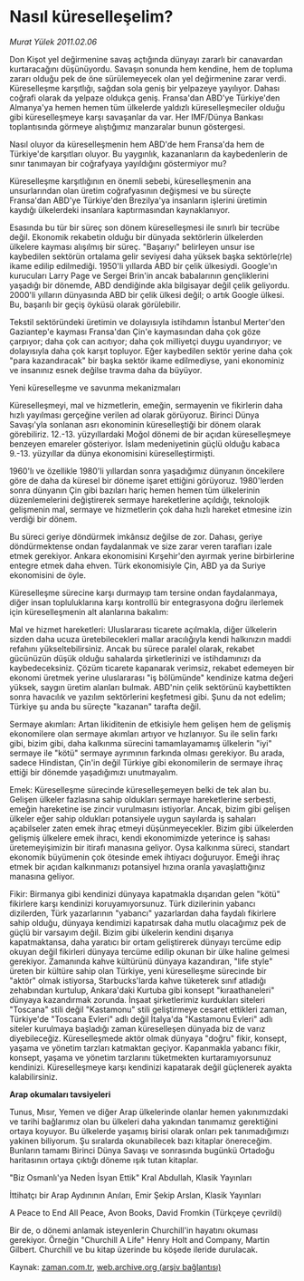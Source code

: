# Nasıl küreselleşelim?

*Murat Yülek 2011.02.06*

<td class="columnist-detail">
<p>Don Kişot yel değirmenine savaş açtığında dünyayı zararlı bir canavardan kurtaracağını düşünüyordu. Savaşın sonunda hem kendine, hem de topluma zararı olduğu pek de öne sürülemeyecek olan yel değirmenine zarar verdi. Küreselleşme karşıtlığı, sağdan sola geniş bir yelpazeye yayılıyor. Dahası coğrafi olarak da yelpaze oldukça geniş. Fransa'dan ABD'ye Türkiye'den Almanya'ya hemen hemen tüm ülkelerde yaldızlı küreselleşmeciler olduğu gibi küreselleşmeye karşı savaşanlar da var. Her IMF/Dünya Bankası toplantısında görmeye alıştığımız manzaralar bunun göstergesi.</p>
<p>
<div id="haberMetinDiv">
<p>Nasıl oluyor da küreselleşmenin hem ABD'de hem Fransa'da hem de Türkiye'de karşıtları oluyor. Bu yaygınlık, kazananların da kaybedenlerin de sınır tanımayan bir coğrafyaya yayıldığını göstermiyor mu?
<p>Küreselleşme karşıtlığının en önemli sebebi, küreselleşmenin ana unsurlarından olan üretim coğrafyasının değişmesi ve bu süreçte Fransa'dan ABD'ye Türkiye'den Brezilya'ya insanların işlerini üretimin kaydığı ülkelerdeki insanlara kaptırmasından kaynaklanıyor. 
<p>Esasında bu tür bir süreç son dönem küreselleşmesi ile sınırlı bir tecrübe değil. Ekonomik rekabetin olduğu bir dünyada sektörlerin ülkelerden ülkelere kayması alışılmış bir süreç. "Başarıyı" belirleyen unsur ise kaybedilen sektörün ortalama gelir seviyesi daha yüksek başka sektörle(rle) ikame edilip edilmediği. 1950'li yıllarda ABD bir çelik ülkesiydi. Google'ın kurucuları Larry Page ve Sergei Brin'in ancak babalarının gençliklerini yaşadığı bir dönemde, ABD dendiğinde akla bilgisayar değil çelik geliyordu. 2000'li yılların dünyasında ABD bir çelik ülkesi değil; o artık Google ülkesi. Bu, başarılı bir geçiş öyküsü olarak görülebilir.
<p>Tekstil sektöründeki üretimin ve dolayısıyla istihdamın İstanbul Merter'den Gaziantep'e kayması Fransa'dan Çin'e kaymasından daha çok göze çarpıyor; daha çok can acıtıyor; daha çok milliyetçi duygu uyandırıyor; ve dolayısıyla daha çok karşıt topluyor. Eğer kaybedilen sektör yerine daha çok "para kazandıracak" bir başka sektör ikame edilmediyse, yani ekonominiz ve insanınız esnek değilse travma daha da büyüyor.
<p>Yeni küreselleşme ve savunma mekanizmaları
<p>Küreselleşmeyi, mal ve hizmetlerin, emeğin, sermayenin ve fikirlerin daha hızlı yayılması gerçeğine verilen ad olarak görüyoruz. Birinci Dünya Savaşı'yla sonlanan asrı ekonominin küreselleştiği bir dönem olarak görebiliriz. 12.-13. yüzyıllardaki Moğol dönemi de bir açıdan küreselleşmeye benzeyen emareler gösteriyor. İslam medeniyetinin güçlü olduğu kabaca 9.-13. yüzyıllar da dünya ekonomisini küreselleştirmişti.
<p>1960'lı ve özellikle 1980'li yıllardan sonra yaşadığımız dünyanın öncekilere göre de daha da küresel bir döneme işaret ettiğini görüyoruz. 1980'lerden sonra dünyanın Çin gibi bazıları hariç hemen hemen tüm ülkelerinin düzenlemelerini değiştirerek sermaye hareketlerine açıldığı, teknolojik gelişmenin mal, sermaye ve hizmetlerin çok daha hızlı hareket etmesine izin verdiği bir dönem.
<p>Bu süreci geriye döndürmek imkânsız değilse de zor. Dahası, geriye döndürmektense ondan faydalanmak ve size zarar veren tarafları izale etmek gerekiyor. Ankara ekonomisini Kırşehir'den ayırmak yerine birbirlerine entegre etmek daha ehven. Türk ekonomisiyle Çin, ABD ya da Suriye ekonomisini de öyle.
<p>Küreselleşme sürecine karşı durmayıp tam tersine ondan faydalanmaya, diğer insan topluluklarına karşı kontrollü bir entegrasyona doğru ilerlemek için küreselleşmenin alt alanlarına bakalım:
<p>Mal ve hizmet hareketleri: Uluslararası ticarete açılmakla, diğer ülkelerin sizden daha ucuza üretebilecekleri mallar aracılığıyla kendi halkınızın maddi refahını yükseltebilirsiniz. Ancak bu sürece paralel olarak, rekabet gücünüzün düşük olduğu sahalarda şirketlerinizi ve istihdamınızı da kaybedeceksiniz. Çözüm ticarete kapanarak verimsiz, rekabet edemeyen bir ekonomi üretmek yerine uluslararası "iş bölümünde" kendinize katma değeri yüksek, saygın üretim alanları bulmak. ABD'nin çelik sektörünü kaybettikten sonra havacılık ve yazılım sektörlerini keşfetmesi gibi. Şunu da not edelim; Türkiye şu anda bu süreçte "kazanan" tarafta değil.
<p>Sermaye akımları: Artan likiditenin de etkisiyle hem gelişen hem de gelişmiş ekonomilere olan sermaye akımları artıyor ve hızlanıyor. Su ile selin farkı gibi, bizim gibi, daha kalkınma sürecini tamamlayamamış ülkelerin "iyi" sermaye ile "kötü" sermaye ayrımının farkında olması gerekiyor. Bu arada, sadece Hindistan, Çin'in değil Türkiye gibi ekonomilerin de sermaye ihraç ettiği bir dönemde yaşadığımızı unutmayalım.
<p>Emek: Küreselleşme sürecinde küreselleşemeyen belki de tek alan bu. Gelişen ülkeler fazlasına sahip oldukları sermaye hareketlerine serbesti, emeğin hareketine ise zincir vurulmasını istiyorlar. Ancak, bizim gibi gelişen ülkeler eğer sahip oldukları potansiyele uygun sayılarda iş sahaları açabilseler zaten emek ihraç etmeyi düşünmeyecekler. Bizim gibi ülkelerden gelişmiş ülkelere emek ihracı, kendi ekonomimizde yeterince iş sahası üretemeyişimizin bir itirafı manasına geliyor. Oysa kalkınma süreci, standart ekonomik büyümenin çok ötesinde emek ihtiyacı doğuruyor. Emeği ihraç etmek bir açıdan kalkınmanızı potansiyel hızına oranla yavaşlattığınız manasına geliyor.
<p>Fikir: Birmanya gibi kendinizi dünyaya kapatmakla dışarıdan gelen "kötü" fikirlere karşı kendinizi koruyamıyorsunuz. Türk dizilerinin yabancı dizilerden, Türk yazarlarının "yabancı" yazarlardan daha faydalı fikirlere sahip olduğu, dünyaya kendimizi kapatırsak daha mutlu olacağımız pek de güçlü bir varsayım değil. Bizim gibi ülkelerin kendini dışarıya kapatmaktansa, daha yaratıcı bir ortam geliştirerek dünyayı tercüme edip okuyan değil fikirleri dünyaya tercüme edilip okunan bir ülke haline gelmesi gerekiyor. Zamanında kahve kültürünü dünyaya kazandıran, "life style" üreten bir kültüre sahip olan Türkiye, yeni küreselleşme sürecinde bir "aktör" olmak istiyorsa, Starbucks'larda kahve tüketerek sınıf atladığı zehabından kurtulup, Ankara'daki Kurtuba gibi konsept "kıraathaneleri" dünyaya kazandırmak zorunda. İnşaat şirketlerimiz kurdukları siteleri "Toscana" stili değil "Kastamonu" stili geliştirmeye cesaret ettikleri zaman, Türkiye'de "Toscana Evleri" adlı değil İtalya'da "Kastamonu Evleri" adlı siteler kurulmaya başladığı zaman küreselleşen dünyada biz de varız diyebileceğiz. Küreselleşmede aktör olmak dünyaya "doğru" fikir, konsept, yaşama ve yönetim tarzları katmaktan geçiyor. Kapanmakla yabancı fikir, konsept, yaşama ve yönetim tarzlarını tüketmekten kurtaramıyorsunuz kendinizi. Küreselleşmeye karşı kendinizi kapatarak değil güçlenerek ayakta kalabilirsiniz.
<b><p>Arap okumaları tavsiyeleri</p></b>
<p>Tunus, Mısır, Yemen ve diğer Arap ülkelerinde olanlar hemen yakınımızdaki ve tarihi bağlarımız olan bu ülkeleri daha yakından tanımamız gerektiğini ortaya koyuyor. Bu ülkelerde yaşamış birisi olarak onları pek tanımadığımızı yakinen biliyorum. Şu sıralarda okunabilecek bazı kitaplar önereceğim. Bunların tamamı Birinci Dünya Savaşı ve sonrasında bugünkü Ortadoğu haritasının ortaya çıktığı döneme ışık tutan kitaplar.
<p>"Biz Osmanlı'ya Neden İsyan Ettik" Kral Abdullah, Klasik Yayınları
<p>İttihatçı bir Arap Aydınının Anıları, Emir Şekip Arslan, Klasik Yayınları
<p>A Peace to End All Peace, Avon Books, David Fromkin (Türkçeye çevrildi)
<p>Bir de, o dönemi anlamak isteyenlerin Churchill'in hayatını okuması gerekiyor. Örneğin "Churchill A Life" Henry Holt and Company, Martin Gilbert. Churchill ve bu kitap üzerinde bu köşede ileride durulacak.</p></p></p></p></p></p></p></p></p></p></p></p></p></p></p></p></p></p></div>
</p>
<a href="http://web.archive.org/web/20110207175253/mailto:m.yulek@zaman.com.tr">
</a></td>

Kaynak: [zaman.com.tr](http://zaman.com.tr/yazar.do?yazino=1089697), [web.archive.org (arşiv bağlantısı)](http://web.archive.org/web/20110207175253/http://zaman.com.tr:80/yazar.do?yazino=1089697)
